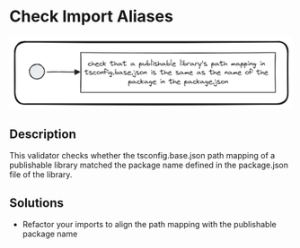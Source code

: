 # Check Import Aliases
![check-import-aliases.png](../../../../docs/images/check-import-aliases.png)

## Description
This validator checks whether the tsconfig.base.json path mapping of a publishable library matched the package name defined in the package.json file of the library.

## Solutions
* Refactor your imports to align the path mapping with the publishable package name